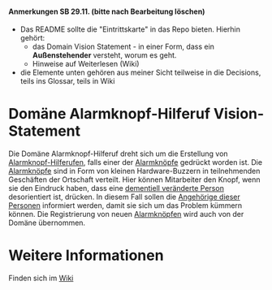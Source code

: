 #### Anmerkungen SB 29.11. (bitte nach Bearbeitung löschen)
* Das README sollte die "Eintrittskarte" in das Repo bieten. Hierhin gehört:
   * das Domain Vision Statement - in einer Form, dass ein **Außenstehender** versteht, worum es geht.
   * Hinweise auf Weiterlesen (Wiki)	
* die Elemente unten gehören aus meiner Sicht teilweise in die Decisions, teils ins Glossar, teils in Wiki

# Domäne Alarmknopf-Hilferuf Vision-Statement

Die Domäne Alarmknopf-Hilferuf dreht sich um die Erstellung von [Alarmknopf-Hilferufen](https://fae.archi-lab.io/glossary/2019/11/18/Glossary-Alarmknopf-Hilferuf.html), falls einer der [Alarmknöpfe](https://fae.archi-lab.io/glossary/2019/11/15/Glossary-Alarmknopf.html) gedrückt worden ist. Die [Alarmknöpfe](https://fae.archi-lab.io/glossary/2019/11/15/Glossary-Alarmknopf.html) sind in Form von kleinen Hardware-Buzzern in teilnehmenden Geschäften der Ortschaft verteilt. Hier können Mitarbeiter den Knopf, wenn sie den Eindruck haben, dass eine [dementiell veränderte Person](https://fae.archi-lab.io/glossary/2019/11/15/Glossary-Dementiell-Erkrankter.html) desorientiert ist, drücken. In diesem Fall sollen die [Angehörige dieser Personen](https://fae.archi-lab.io/glossary/2019/11/06/Glossary-Kontaktperson.html) informiert werden, damit sie sich um das Problem kümmern können. Die Registrierung von neuen [Alarmknöpfen](https://fae.archi-lab.io/glossary/2019/11/15/Glossary-Alarmknopf.html) wird auch von der Domäne übernommen.

# Weitere Informationen

Finden sich im [Wiki](https://github.com/Archi-Lab-FAE/fae-team-4-documentation/wiki)

